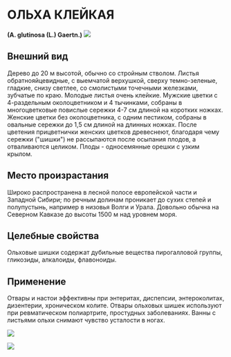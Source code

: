 # ОЛЬХА КЛЕЙКАЯ
**(A. glutinosa (L.) Gaertn.)**
![](Ольха%20клейкая1.jpg)

## Внешний вид
Дерево до 20 м высотой, обычно со стройным стволом. Листья обратнояйцевидные, с выемчатой верхушкой, сверху темно-зеленые, гладкие, снизу светлее, со смолистыми точечными железками, зубчатые по краю. Молодые листья очень клейкие. Мужские цветки с 4-раздельным околоцветником и 4 тычинками, собраны в многоцветковые повислые сережки 4-7 см длиной на коротких ножках. Женские цветки без околоцветника, с одним пестиком, собраны в овальные сережки до 1,5 см длиной на длинных ножках. После цветения прицветнички женских цветков древеснеют, благодаря чему сережки ("шишки") не рассыпаются после осыпания плодов, а отваливаются целиком. Плоды - односемянные орешки с узким крылом.      

## Место произрастания
Широко распространена в лесной полосе европейской части и Западной Сибири; по речным долинам проникает до сухих степей и полупустынь, например в низовья Волги и Урала. Довольно обычна на Северном Кавказе до высоты 1500 м над уровнем моря.      

## Целебные свойства
Ольховые шишки содержат дубильные вещества пирогалловой группы, гликозиды, алкалоиды, флавоноиды.

## Применение
Отвары и настои эффективны при энтеритах, диспепсии, энтероколитах, дизентерии, хроническом колите.   Отвары ольховых шишек используют при ревматическом полиартрите, простудных заболеваниях. Ванны с листьями ольхи снимают чувство усталости в ногах.

![](Ольха%20клейкая.jpg)

![](olha3.jpg) 